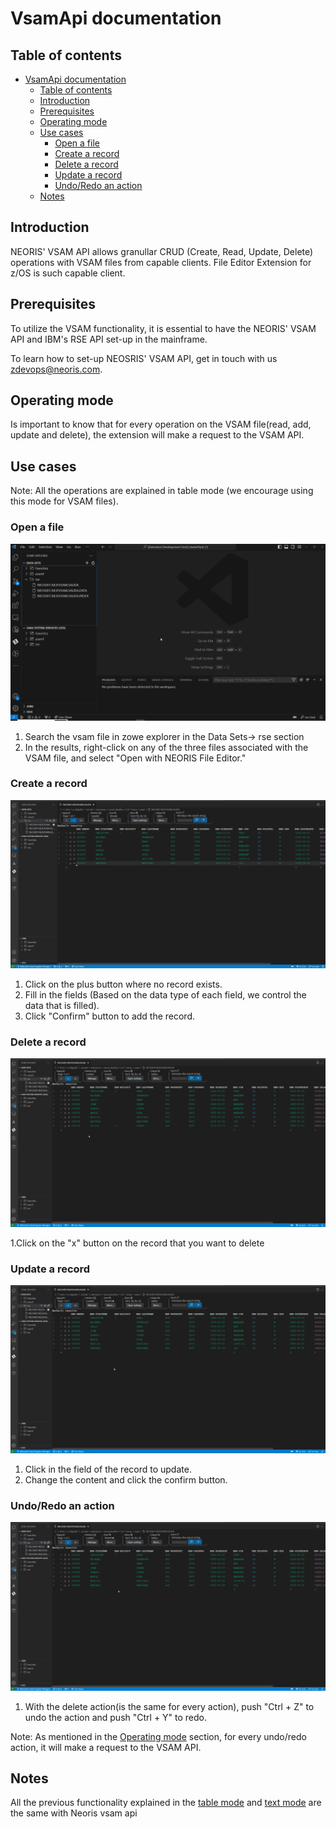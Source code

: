 # VsamApi documentation <a id="documentation">

## Table of contents<a id="table-of-contents"></a>
- [VsamApi documentation ](#vsamapi-documentation-)
	- [Table of contents](#table-of-contents)
	- [Introduction](#introduction)
	- [Prerequisites ](#prerequisites-)
	- [Operating mode](#operating-mode)
	- [Use cases](#use-cases)
		- [Open a file](#open-a-file)
		- [Create a record](#create-a-record)
		- [Delete a record](#delete-a-record)
		- [Update a record](#update-a-record)
		- [Undo/Redo an action](#undoredo-an-action)
	- [Notes](#notes)

## Introduction<a id="introduction"></a>
NEORIS' VSAM API allows granullar CRUD (Create, Read, Update, Delete) operations with VSAM files from capable clients. File Editor Extension for z/OS is such capable client.

## Prerequisites <a id="prerequisites"></a>
To utilize the VSAM functionality, it is essential to have the NEORIS' VSAM API and IBM's RSE API set-up in the mainframe.

To learn how to set-up NEOSRIS' VSAM API, get in touch with us [zdevops@neoris.com](mailto:zdevops@neoris.com?subject=About%20setting%20up%20VSAM%20API&body=Greetings%2C%0A%0AI'm%20interested%20in%20setting%20up%20NEORIS's%20VSAM%20API%20in%20a%20z%2FOS%20mainframe.%20Can%20I%20get%20information%20about%20the%20process%3F%0A%0ARegards.%0A).

## Operating mode<a id="operating-mode"></a>
Is important to know that for every operation on the VSAM file(read, add, update and delete), the extension will make a request to the VSAM API.

## Use cases<a id="use-cases"></a>
Note: All the operations are explained in table mode (we encourage using this mode for VSAM files).

### Open a file<a id="open-a-file"></a>

![gif featuring open vsam file in table mode](./assets/openZoweVsamDSFile.gif)

1. Search the vsam file in zowe explorer in the Data Sets-> rse section
2. In the results, right-click on any of the three files associated with the VSAM file, and select "Open with NEORIS File Editor."

### Create a record

![gif featuring creating vsam record in table mode](./assets/addRecord.gif)

1. Click on the plus button where no record exists.
2. Fill in the fields (Based on the data type of each field, we control the data that is filled).
3. Click "Confirm" button to add the record.

### Delete a record
![gif featuring delete vsam record in table mode](./assets/deleteRecord.gif)

1.Click on the "x" button on the record that you want to delete

### Update a record

![gif featuring update vsam record in table mode](./assets/updateRecord.gif)

1. Click in the field of the record to update.
2. Change the content and click the confirm button.

### Undo/Redo an action 

![gif featuring undo/redo an action in table mode](./assets/undoRedo.gif)

1. With the delete action(is the same for every action), push "Ctrl + Z" to undo the action and push "Ctrl + Y" to redo.

Note: As mentioned in the [Operating mode](#operating-mode) section, for every undo/redo action, it will make a request to the VSAM API.

## Notes 

All the previous functionality explained in the [table mode](./table_mode.md) and [text mode](./text_mode.md) are the same with Neoris vsam api